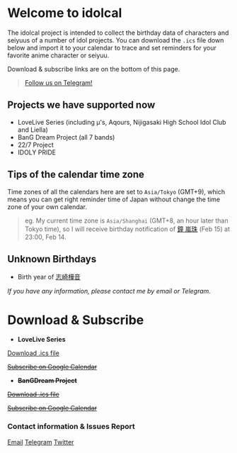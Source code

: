 # Welcome to idolcal

The idolcal project is intended to collect the birthday data of characters and seiyuus of a number of idol projects. You can download the `.ics` file down below and import it to your calendar to trace and set reminders for your favorite anime character or seiyuu.

Download & subscribe links are on the bottom of this page.

> [Follow us on Telegram!](https://t.me/loveidol)

## Projects we have supported now

- LoveLive Series (including μ's, Aqours, Nijigasaki High School Idol Club and Liella)
- BanG Dream Project (all 7 bands)
- 22/7 Project
- IDOLY PRIDE

## Tips of the calendar time zone

Time zones of all the calendars here are set to `Asia/Tokyo` (GMT+9), which means  you can get right reminder time of Japan without change the time zone of your own calendar.

> eg. My current time zone is `Asia/Shanghai` (GMT+8, an hour later than Tokyo time), so I will receive birthday notification of [鐘 嵐珠](https://lovelive-as.bushimo.jp/member/lanzhu/) (Feb 15) at 23:00, Feb 14.

## Unknown Birthdays

- Birth year of [志崎樺音](http://acecrew.co.jp/artist/shizakikanon.html)

_If you have any information, please contact me by email or Telegram._

# **Download & Subscribe**

- **LoveLive Series**

[Download .ics file](calendar/LoveLive.ics)

[~~Subscribe on Google Calendar~~](example.com)

- ~~**BanGDream Project**~~

[~~Download .ics file~~](calendar/BanGDream.ics)

[~~Subscribe on Google Calendar~~](example.com)

### Contact information & Issues Report

[Email](mailto:Liyuu@outlook.jp)
[Telegram](https://t.me/Pain4Din0)
[Twitter](https://twitter.com/Pain4Din0)
